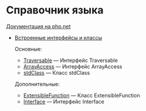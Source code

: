 # Справочник языка

[Документация на php.net](https://www.php.net/manual/ru/langref.php)

-   [Встроенные интерфейсы и классы](./langref/interfaces.md)

    Основные:

    -   [Traversable](./langref/interfaces/base/Traversable.md) &mdash; Интерфейс Traversable
    -   [ArrayAccess](./langref/interfaces/base/ArrayAccess.md) &mdash; Интерфейс ArrayAccess
    -   [stdClass](./langref/interfaces/base/stdClass.md) &mdash; Класс stdClass

    Дополнительные:

    -   [ExtensibleFunction](./langref/interfaces/other/ExtensibleFunction.md) &mdash; Класс
        ExtensibleFunction
    -   [Interface](./langref/interfaces/other/Interface.md) &mdash; Интерфейс Interface
